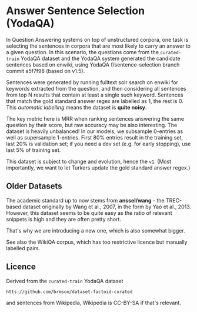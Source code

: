 Answer Sentence Selection (YodaQA)
==================================

In Question Answering systems on top of unstructured corpora, one task is
selecting the sentences in corpora that are most likely to carry an answer
to a given question.  In this scenario, the questions come from the
``curated-train`` YodaQA dataset and the YodaQA system generated the
candidate sentences based on enwiki, using YodaQA f/sentence-selection
branch commit a5f7f98 (based on v1.5).

Sentences were generated by running fulltext solr search on enwiki for
keywords extracted from the question, and then considering all sentences
from top N results that contain at least a single such keyword.  Sentences
that match the gold standard answer regex are labelled as 1, the rest is 0.
This *automatic labelling* means the dataset is **quite noisy**.

The key metric here is MRR when ranking sentences answering the same question
by their score, but raw accuracy may be also interesting.  The dataset is
heavily unbalanced!  In our models, we subsample 0-entries as well as
supersample 1-entries.  First 80% entries result in the training set, last 20%
is validation set; if you need a dev set (e.g. for early stopping), use last 5%
of training set.

This dataset is subject to change and evolution, hence the ``v1``.  (Most
importantly, we want to let Turkers update the gold standard answer regex.)

Older Datasets
--------------

The academic standard up to now stems from **anssel/wang** - the TREC-based
dataset originally by Wang et al., 2007, in the form by Yao et al., 2013.
However, this dataset seems to be quite easy as the ratio of relevant snippets
is high and they are often pretty short.

That's why we are introducing a new one, which is also somewhat bigger.

See also the WikiQA corpus, which has too restrictive licence but manually
labelled pairs.

Licence
-------

Derived from the ``curated-train`` YodaQA dataset

	htts://github.com/brmson/dataset-factoid-curated

and sentences from Wikipedia, Wikipedia is CC-BY-SA if that's relevant.
